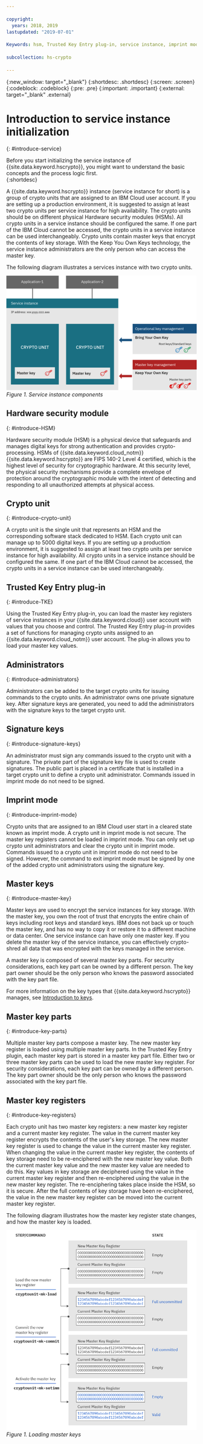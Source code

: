 ```yaml
---

copyright:
  years: 2018, 2019
lastupdated: "2019-07-01"

Keywords: hsm, Trusted Key Entry plug-in, service instance, imprint mode

subcollection: hs-crypto

---
```


{:new_window: target="_blank"}
{:shortdesc: .shortdesc}
{:screen: .screen}
{:codeblock: .codeblock}
{:pre: .pre}
{:important: .important}
{:external: target="_blank" .external}

# Introduction to service instance initialization
{: #introduce-service}

Before you start initializing the service instance of {{site.data.keyword.hscrypto}}, you might want to understand the basic concepts and the process logic first.  
{:shortdesc}

A {{site.data.keyword.hscrypto}} instance (service instance for short) is a group of crypto units that are assigned to an IBM Cloud user account. If you are setting up a production environment, it is suggested to assign at least two crypto units per service instance for high availability. The crypto units should be on different physical Hardware security modules (HSMs). All crypto units in a service instance should be configured the same. If one part of the IBM Cloud cannot be accessed, the crypto units in a service instance can be used interchangeably. Crypto units contain master keys that encrypt the contents of key storage. With the Keep You Own Keys technology, the service instance administrators are the only person who can access the master key.

The following diagram illustrates a services instance with two crypto units.

![Service instance components](/image/service_instance.png "Service instance components")
*Figure 1. Service instance components*

## Hardware security module
{: #introduce-HSM}

Hardware security module (HSM) is a physical device that safeguards and manages digital keys for strong authentication and provides crypto-processing. HSMs of  {{site.data.keyword.cloud_notm}} {{site.data.keyword.hscrypto}} are FIPS 140-2 Level 4 certified, which is the highest level of security for cryptographic hardware. At this security level, the physical security mechanisms provide a complete envelope of protection around the cryptographic module with the intent of detecting and responding to all unauthorized attempts at physical access.

## Crypto unit
{: #introduce-crypto-unit}

A crypto unit is the single unit that represents an HSM and the corresponding software stack dedicated to HSM. Each crypto unit can manage up to 5000 digital keys. If you are setting up a production environment, it is suggested to assign at least two crypto units per service instance for high availability. All crypto units in a service instance should be configured the same. If one part of the IBM Cloud cannot be accessed, the crypto units in a service instance can be used interchangeably.

## Trusted Key Entry plug-in
{: #introduce-TKE}

Using the Trusted Key Entry plug-in, you can load the master key registers of service instances in your {{site.data.keyword.cloud}} user account with values that you choose and control. The Trusted Key Entry plug-in provides a set of functions for managing crypto units assigned to an {{site.data.keyword.cloud_notm}} user account. The plug-in allows you to load your master key values.

## Administrators
{: #introduce-administrators}

Administrators can be added to the target crypto units for issuing commands to the crypto units. An administrator owns one private signature key. After signature keys are generated, you need to add the administrators with the signature keys to the target crypto unit.

## Signature keys
{: #introduce-signature-keys}

An administrator must sign any commands issued to the crypto unit with a signature. The private part of the signature key file is used to create signatures. The public part is placed in a certificate that is installed in a target crypto unit to define a crypto unit administrator. Commands issued in imprint mode do not need to be signed.

## Imprint mode
{: #introduce-imprint-mode}

Crypto units that are assigned to an IBM Cloud user start in a cleared state known as imprint mode. A crypto unit in imprint mode is not secure. The master key registers cannot be loaded in imprint mode. You can only set up crypto unit administrators and clear the crypto unit in imprint mode. Commands issued to a crypto unit in imprint mode do not need to be signed. However, the command to exit imprint mode must be signed by one of the added crypto unit administrators using the signature key.

## Master keys
{: #introduce-master-key}

Master keys are used to encrypt the service instances for key storage. With the master key, you own the root of trust that encrypts the entire chain of keys including root keys and standard keys. IBM does not back up or touch the master key, and has no way to copy it or restore it to a different machine or data center. One service instance can have only one master key. If you delete the master key of the service instance, you can effectively crypto-shred all data that was encrypted with the keys managed in the service.

A master key is composed of several master key parts. For security considerations, each key part can be owned by a different person. The key part owner should be the only person who knows the password associated with the key part file.

For more information on the key types that {{site.data.keyword.hscrypto}} manages, see [Introduction to keys](/docs/services/hs-crypto?topic=hs-crypto-introduce-keys#introduce-keys).

## Master key parts
{: #introduce-key-parts}

Multiple master key parts compose a master key. The new master key register is loaded using multiple master key parts. In the Trusted Key Entry plugin, each master key part is stored in a master key part file. Either two or three master key parts can be used to load the new master key register. For security considerations, each key part can be owned by a different person. The key part owner should be the only person who knows the password associated with the key part file.

## Master key registers
{: #introduce-key-registers}

Each crypto unit has two master key registers: a new master key register and a current master key register. The value in the current master key register encrypts the contents of the user's key storage. The new master key register is used to change the value in the current master key register. When changing the value in the current master key register, the contents of key storage need to be re-enciphered with the new master key value. Both the current master key value and the new master key value are needed to do this. Key values in key storage are deciphered using the value in the current master key register and then re-enciphered using the value in the new master key register. The re-enciphering takes place inside the HSM, so it is secure. After the full contents of key storage have been re-enciphered, the value in the new master key register can be moved into the current master key register.

The following diagram illustrates how the master key register state changes, and how the master key is loaded.

![Loading master keys](/image/master_key_register.png "How to load a master key")
*Figure 1. Loading master keys*  
